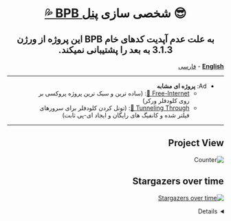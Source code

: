     
<h1 align="center">😎 شخصی سازی 
    <a href="https://github.com/bia-pain-bache/BPB-Worker-Panel">پنل BPB 💦</a> 
</h1>
<h2 align="center">به علت عدم آپدیت کدهای خام BPB این پروژه از ورژن 3.1.3 به بعد را پشتیبانی نمیکند.</h2>

[**English**](https://liMilCo.github.io/BPB-ReCoder/README_en)   -   [فارسی](https://liMilCo.github.io/BPB-ReCoder/README_fa)

---

* Ad: **پروژه ای مشابه**
  * [Free-Internet 🐉](https://github.com/liMilCo/Free-Internet): (ساده ترین و سبک ترین پروژه پروکسی بر روی کلودفلر ورکر)
  * [Tunneling Through 🗽](https://github.com/liMilCo/Free-Internet#tunneling-through): (تونل کردن کلودفلر برای سرورهای فیلتر شده و کانفیگ های رایگان و ایجاد ای-پی ثابت)

---


## Project View
![Counter](https://count.getloli.com/@BPB-ReCoder?name=BPB-ReCoder&theme=sketch-1&padding=5)

## Stargazers over time
[![Stargazers over time](https://starchart.cc/liMilCo/BPB-ReCoder.svg?variant=adaptive)](https://starchart.cc/liMilCo/BPB-ReCoder)



<details>
<script async src="https://www.googletagmanager.com/gtag/js?id=G-THQL9EQWDS"></script>
<script>
  window.dataLayer = window.dataLayer || [];
  function gtag(){dataLayer.push(arguments);}
  gtag('js', new Date());

  gtag('config', 'G-THQL9EQWDS');
</script>
<style> html {direction: rtl;} </style>
</details> 

